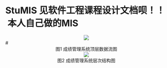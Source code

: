 # StuMIS 见软件工程课程设计文档呗！！  本人自己做的MIS
<div align=center><img src="https://github.com/erichhhhho/StuMIS/blob/master/image.png"/></div>
# <center>图1 成绩管理系统顶层数据流图</center>

<div align=center><img src="https://github.com/erichhhhho/StuMIS/blob/master/2.png"/></div>
<center>图2 成绩管理系统层次结构图</center>
